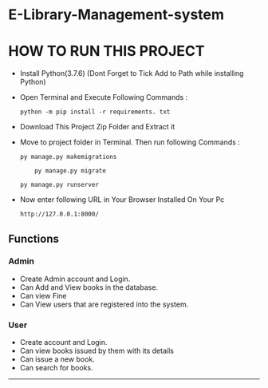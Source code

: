 # E-Library-Management-system
# HOW TO RUN THIS PROJECT

 * Install Python(3.7.6) (Dont Forget to Tick Add to Path while installing Python)
  
 * Open Terminal and Execute Following Commands :
  
       python -m pip install -r requirements. txt

* Download This Project Zip Folder and Extract it

* Move to project folder in Terminal. Then run following Commands :

	  py manage.py makemigrations

          py manage.py migrate

	  py manage.py runserver

* Now enter following URL in Your Browser Installed On Your Pc

	  http://127.0.0.1:8000/
	  
	  
## Functions
### Admin
- Create Admin account and Login.
- Can Add and View books in the database.
- Can view Fine
- Can View users that are registered into the system.

### User
- Create account and Login.
- Can view books issued by them with its details
- Can issue a new book.
- Can search for books.
---	  
